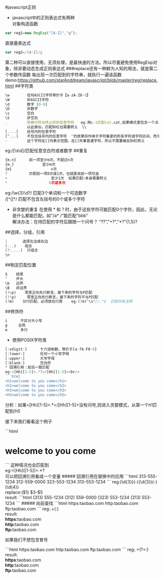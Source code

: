 #javascript正则
* javascript中的正则表达式有两种<br>
对象构造函数
```javascript
var reg1=new RegExp("[A-Z]","g");
```
直接量表达式
```javascript
var reg2=/[A-Z]/g
```
第二种可以直接使用，无须处理，是最快速的方法。所以尽量避免使用RegExp对象，除非要动态生成正则表达式
###replace还有一种鲜为人知的用法，就是第二个参数传函数
每出现一次匹配到的字符串，就执行一遍该函数<br>
demo:https://github.com/starAnddream/javascript/blob/master/reg/replace.html
##字符类
```javascript
\w        任何ASCII字符等价于【a-zA-Z0-9】
\W        非ASCII字符
\d        数字 [0-9]
\D        非数字
\s        空白
\S        非空白
.         除换行符与终止符的任意字符   eg:用c.t匹配cot,cat,如果模式里包含一个点，需要在点前加“\”特殊转义字符，如.a..\.jpg,
          以此类似，匹配斜杠也需要转义  \\
[....]    括号内的任意字符
[^...]    不包含括号内的任意字符  ^的效果将作用于字符集里的所有字符或字符区间，而不是后面紧跟的字符或字符区间
-         这个字符在[]内表示范围，在[]外事普通字符，所以不需要被反斜杠转义
```
eg:/[\s\d]/匹配任意空白符或者数字
##重复
```javascript
{m,n}      前一项至少m次，不超过n次
{m,}             至少m次
{m}                  n次
?          匹配前一项0次或1次，也就是说前一项可选
+                    至少1次  如果匹配+本身需要转义
*                   0次或多次
```
eg:/\w{3}\d?/ 匹配3个单词和一个可选数字<br/>
  /[^(]*/      匹配不包含左括号的0个或多个字符
* 非贪婪的重复
在使用 * 和？时，由于这些字符可能匹配0个字符，因此，无论是什么都能匹配。如"/a* /"能匹配“bbb”<br/>
解决办法：在待匹配的字符后跟随一个问号？ “??”,"+?","*?"{1,5}?

##选择，分组，引用
```javascript
|       选择左边或右边
(...)    组合
(?:....)  只组合
\n
```
##制定匹配位置
```javascript
$    结尾
^    开头
\b   边界
\B   非边界
(?=p)    零宽正向先行断言，接下来的字符与P匹配
(?!p)     零宽正向先行断言，接下来的字符不与P匹配
(?m)    分行匹配，必须放在行首    eg:(?m)^\s*//.*$  匹配所有注释
```
##修饰符
```javascript
i      不区分大小写
g     全局
m      多行
````
* 使用POSIX字符类
```javascript
[:xdigit:]      十六进制数，等价于[a-fA-F0-9]
[:lower:]       任何一个小写字母
[:upper:]       大写字母
[:blank:]       空白符
* 回溯引用：前后一致匹配
eg:<[Hh][1-5]>.*?</[Hh][1-5]><br/>
```html
<h1>welcome to you come</h1>
<h2>welcome to you come</h2>
<h3>welcome to you come</h3>
<h5>welcome to you come</h5>
```
分析：如果<[Hh][1-5]>.*</[Hh][1-5]>没有问号,则进入贪婪模式，从第一个h1匹配到/h5</br>
<p>接下来我们看看这个例子</p>
```html
<h1>welcome to you come</h3>
```
这种情况也会匹配到</br>
eg:<[Hh]([1-5])>.*?</[Hh]\1><br/>
<span>可以把回溯引用看成一个变量</span>
##### 回溯引用在替换中的应用
```html
313-555-1234
312-559-0000
323-553-1234
313-553-1234
```
reg:(\d{3})(-)(\d{3})(-)(\d{4})<br/>
replace:($1) $3-$5<br/>
result:
```html
(313) 555-1234
(312) 559-0000
(323) 553-1234
(313) 553-1234
```
##### 向前查找
```html
https:taobao.com
http:taobao.com
ftp:taobao.com
```
reg:.+(:)<br/>
result:<br/>
<b>https:</b>taobao.com<br/>
<b>http:</b>taobao.com<br/>
<b>ftp:</b>taobao.com<br/>
<p>如果我们不想包含冒号</p>
```html
https:taobao.com
http:taobao.com
ftp:taobao.com
```
reg:.+(?=:)<br/>
result:<br/>
<b>https</b>:taobao.com<br/>
<b>http</b>:taobao.com<br/>
<b>ftp</b>:taobao.com<br/>
